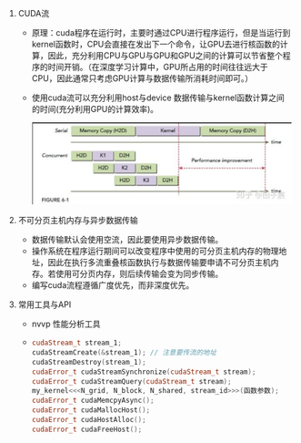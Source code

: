 1. CUDA流

   * 原理：cuda程序在运行时，主要时通过CPU进行程序运行，但是当运行到kernel函数时，CPU会直接在发出下一个命令，让GPU去进行核函数的计算，因此，充分利用CPU与GPU与GPU和GPU之间的计算可以节省整个程序的时间开销。（在深度学习计算中，GPU所占用的时间往往远大于CPU，因此通常只考虑GPU计算与数据传输所消耗时间即可。）
   * 使用cuda流可以充分利用host与device 数据传输与kernel函数计算之间的时间(充分利用GPU的计算效率)。

     ![Image Description](image/cuda_sm.png)
2. 不可分页主机内存与异步数据传输

   * 数据传输默认会使用空流，因此要使用异步数据传输。
   * 操作系统在程序运行期间可以改变程序中使用的可分页主机内存的物理地址，因此在执行多流重叠核函数执行与数据传输要申请不可分页主机内存。若使用可分页内存，则后续传输会变为同步传输。
   * 编写cuda流程遵循广度优先，而非深度优先。
3. 常用工具与API

   * nvvp 性能分析工具
   * ```cpp
     cudaStream_t stream_1;
     cudaStreamCreate(&stream_1); // 注意要传流的地址
     cudaStreamDestroy(stream_1);
     cudaError_t cudaStreamSynchronize(cudaStream_t stream);
     cudaError_t cudaStreamQuery(cudaStream_t stream);
     my_kernel<<<N_grid, N_block, N_shared, stream_id>>>(函数参数);
     cudaError_t cudaMemcpyAsync();
     cudaError_t cudaMallocHost();
     cudaError_t cudaHostAlloc();
     cudaError_t cudaFreeHost();
     ```
